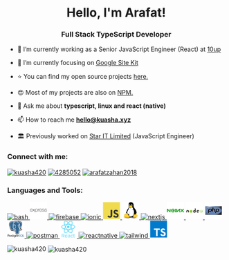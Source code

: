 <h1 align="center">Hello, I'm Arafat!</h1>
<h3 align="center">Full Stack TypeScript Developer</h3>

- 🔭 I’m currently working as a Senior JavaScript Engineer (React) at [10up](https://10up.com/)

- 🌱 I’m currently focusing on [Google Site Kit](https://github.com/google/site-kit-wp)

- ⭐ You can find my open source projects [here.](https://github.com/kuasha420?tab=repositories)

- 😍 Most of my projects are also on [NPM.](https://www.npmjs.com/~kuasha420)

- 💬 Ask me about **typescript, linux and react (native)**

- 📫 How to reach me **hello@kuasha.xyz**

- 🏛️ Previously worked on [Star IT Limited](https://staritltd.com/) (JavaScript Engineer)

<h3 align="left">Connect with me:</h3>
<p align="left">
<a href="https://twitter.com/kuasha420" target="blank"><img align="center" src="https://cdn.jsdelivr.net/npm/simple-icons@3.0.1/icons/twitter.svg" alt="kuasha420" height="30" width="40" /></a>
<a href="https://stackoverflow.com/users/4285052" target="blank"><img align="center" src="https://cdn.jsdelivr.net/npm/simple-icons@3.0.1/icons/stackoverflow.svg" alt="4285052" height="30" width="40" /></a>
<a href="https://fb.com/arafatzahan2018" target="blank"><img align="center" src="https://cdn.jsdelivr.net/npm/simple-icons@3.0.1/icons/facebook.svg" alt="arafatzahan2018" height="30" width="40" /></a>
</p>

<h3 align="left">Languages and Tools:</h3>
<p align="left"> <a href="https://www.gnu.org/software/bash/" target="_blank"> <img src="https://www.vectorlogo.zone/logos/gnu_bash/gnu_bash-icon.svg" alt="bash" width="40" height="40"/> </a> <a href="https://expressjs.com" target="_blank"> <img src="https://raw.githubusercontent.com/devicons/devicon/master/icons/express/express-original-wordmark.svg" alt="express" width="40" height="40"/> </a> <a href="https://firebase.google.com/" target="_blank"> <img src="https://www.vectorlogo.zone/logos/firebase/firebase-icon.svg" alt="firebase" width="40" height="40"/> </a> <a href="https://ionicframework.com" target="_blank"> <img src="https://upload.wikimedia.org/wikipedia/commons/d/d1/Ionic_Logo.svg" alt="ionic" width="40" height="40"/> </a> <a href="https://developer.mozilla.org/en-US/docs/Web/JavaScript" target="_blank"> <img src="https://raw.githubusercontent.com/devicons/devicon/master/icons/javascript/javascript-original.svg" alt="javascript" width="40" height="40"/> </a> <a href="https://www.linux.org/" target="_blank"> <img src="https://raw.githubusercontent.com/devicons/devicon/master/icons/linux/linux-original.svg" alt="linux" width="40" height="40"/> </a> <a href="https://nextjs.org/" target="_blank"> <img src="https://cdn.worldvectorlogo.com/logos/nextjs-3.svg" alt="nextjs" width="40" height="40"/> </a> <a href="https://www.nginx.com" target="_blank"> <img src="https://raw.githubusercontent.com/devicons/devicon/master/icons/nginx/nginx-original.svg" alt="nginx" width="40" height="40"/> </a> <a href="https://nodejs.org" target="_blank"> <img src="https://raw.githubusercontent.com/devicons/devicon/master/icons/nodejs/nodejs-original-wordmark.svg" alt="nodejs" width="40" height="40"/> </a> <a href="https://www.php.net" target="_blank"> <img src="https://raw.githubusercontent.com/devicons/devicon/master/icons/php/php-original.svg" alt="php" width="40" height="40"/> </a> <a href="https://www.postgresql.org" target="_blank"> <img src="https://raw.githubusercontent.com/devicons/devicon/master/icons/postgresql/postgresql-original-wordmark.svg" alt="postgresql" width="40" height="40"/> </a> <a href="https://postman.com" target="_blank"> <img src="https://www.vectorlogo.zone/logos/getpostman/getpostman-icon.svg" alt="postman" width="40" height="40"/> </a> <a href="https://reactjs.org/" target="_blank"> <img src="https://raw.githubusercontent.com/devicons/devicon/master/icons/react/react-original-wordmark.svg" alt="react" width="40" height="40"/> </a> <a href="https://reactnative.dev/" target="_blank"> <img src="https://reactnative.dev/img/header_logo.svg" alt="reactnative" width="40" height="40"/> </a> <a href="https://tailwindcss.com/" target="_blank"> <img src="https://www.vectorlogo.zone/logos/tailwindcss/tailwindcss-icon.svg" alt="tailwind" width="40" height="40"/> </a> <a href="https://www.typescriptlang.org/" target="_blank"> <img src="https://raw.githubusercontent.com/devicons/devicon/master/icons/typescript/typescript-original.svg" alt="typescript" width="40" height="40"/> </a> </p>

<p><img align="left" src="https://github-readme-stats.vercel.app/api/top-langs?username=kuasha420&show_icons=true&theme=dark&locale=en&layout=compact" alt="kuasha420" /></p>

<p>&nbsp;<img align="center" src="https://github-readme-stats.vercel.app/api?username=kuasha420&show_icons=true&theme=dark&title_color=000000&locale=en" alt="kuasha420" /></p>
